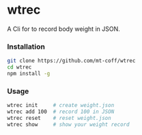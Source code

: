 # wtrec
A Cli for to record body weight in JSON.

### Installation
```sh
git clone https://github.com/mt-coff/wtrec
cd wtrec
npm install -g
```

### Usage
```sh
wtrec init     # create weight.json
wtrec add 100  # record 100 in JSON
wtrec reset    # reset weight.json
wtrec show     # show your weight record
```
